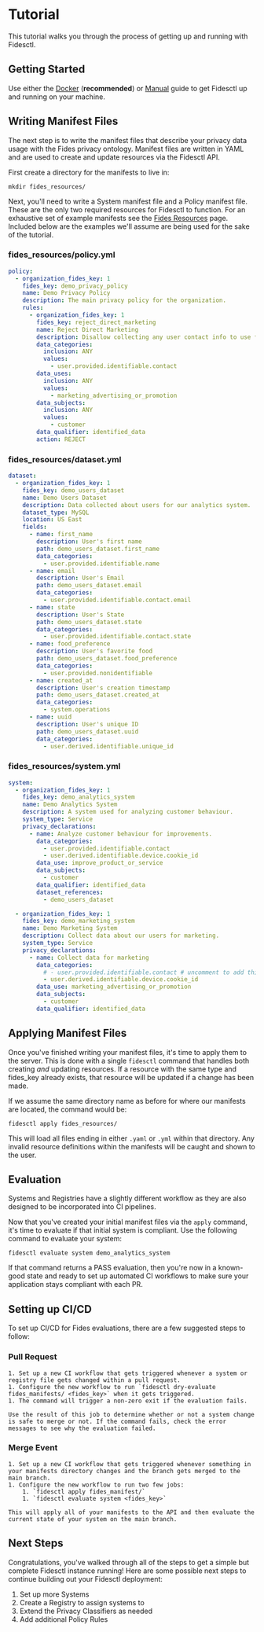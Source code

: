# Tutorial

This tutorial walks you through the process of getting up and running with Fidesctl.

## Getting Started

Use either the [Docker](getting_started/docker.md) (**recommended**) or [Manual](getting_started/manual.md) guide to get Fidesctl up and running on your machine.

## Writing Manifest Files

The next step is to write the manifest files that describe your privacy data usage with the Fides privacy ontology. Manifest files are written in YAML and are used to create and update resources via the Fidesctl API.

First create a directory for the manifests to live in:

`mkdir fides_resources/`

Next, you'll need to write a System manifest file and a Policy manifest file. These are the only two required resources for Fidesctl to function. For an exhaustive set of example manifests see the [Fides Resources](fides_resources.md) page. Included below are the examples we'll assume are being used for the sake of the tutorial.

### fides_resources/policy.yml

```yaml
policy:
  - organization_fides_key: 1
    fides_key: demo_privacy_policy
    name: Demo Privacy Policy
    description: The main privacy policy for the organization.
    rules:
      - organization_fides_key: 1
        fides_key: reject_direct_marketing
        name: Reject Direct Marketing
        description: Disallow collecting any user contact info to use for marketing.
        data_categories:
          inclusion: ANY
          values:
            - user.provided.identifiable.contact
        data_uses:
          inclusion: ANY
          values:
            - marketing_advertising_or_promotion
        data_subjects:
          inclusion: ANY
          values:
            - customer
        data_qualifier: identified_data
        action: REJECT
```

### fides_resources/dataset.yml

```yaml
dataset:
  - organization_fides_key: 1
    fides_key: demo_users_dataset
    name: Demo Users Dataset
    description: Data collected about users for our analytics system.
    dataset_type: MySQL
    location: US East
    fields:
      - name: first_name
        description: User's first name
        path: demo_users_dataset.first_name
        data_categories:
          - user.provided.identifiable.name
      - name: email
        description: User's Email
        path: demo_users_dataset.email
        data_categories:
          - user.provided.identifiable.contact.email
      - name: state
        description: User's State
        path: demo_users_dataset.state
        data_categories:
          - user.provided.identifiable.contact.state
      - name: food_preference
        description: User's favorite food
        path: demo_users_dataset.food_preference
        data_categories:
          - user.provided.nonidentifiable
      - name: created_at
        description: User's creation timestamp
        path: demo_users_dataset.created_at
        data_categories:
          - system.operations
      - name: uuid
        description: User's unique ID
        path: demo_users_dataset.uuid
        data_categories:
          - user.derived.identifiable.unique_id
```

### fides_resources/system.yml

```yaml
system:
  - organization_fides_key: 1
    fides_key: demo_analytics_system
    name: Demo Analytics System
    description: A system used for analyzing customer behaviour.
    system_type: Service
    privacy_declarations:
      - name: Analyze customer behaviour for improvements.
        data_categories:
          - user.provided.identifiable.contact
          - user.derived.identifiable.device.cookie_id
        data_use: improve_product_or_service
        data_subjects:
          - customer
        data_qualifier: identified_data
        dataset_references:
          - demo_users_dataset

  - organization_fides_key: 1
    fides_key: demo_marketing_system
    name: Demo Marketing System
    description: Collect data about our users for marketing.
    system_type: Service
    privacy_declarations:
      - name: Collect data for marketing
        data_categories:
          # - user.provided.identifiable.contact # uncomment to add this category to the system
          - user.derived.identifiable.device.cookie_id
        data_use: marketing_advertising_or_promotion
        data_subjects:
          - customer
        data_qualifier: identified_data
```

## Applying Manifest Files

Once you've finished writing your manifest files, it's time to apply them to the server. This is done with a single `fidesctl` command that handles both creating _and_ updating resources. If a resource with the same type and fides_key already exists, that resource will be updated if a change has been made.

If we assume the same directory name as before for where our manifests are located, the command would be:

`fidesctl apply fides_resources/`

This will load all files ending in either `.yaml` or `.yml` within that directory. Any invalid resource definitions within the manifests will be caught and shown to the user.

## Evaluation

Systems and Registries have a slightly different workflow as they are also designed to be incorporated into CI pipelines.

Now that you've created your initial manifest files via the `apply` command, it's time to evaluate if that initial system is compliant. Use the following command to evaluate your system:

`fidesctl evaluate system demo_analytics_system`

If that command returns a PASS evaluation, then you're now in a known-good state and ready to set up automated CI workflows to make sure your application stays compliant with each PR.

## Setting up CI/CD

To set up CI/CD for Fides evaluations, there are a few suggested steps to follow:

### Pull Request

    1. Set up a new CI workflow that gets triggered whenever a system or registry file gets changed within a pull request.
    1. Configure the new workflow to run `fidesctl dry-evaluate fides_manifests/ <fides_key>` when it gets triggered.
    1. The command will trigger a non-zero exit if the evaluation fails.

    Use the result of this job to determine whether or not a system change is safe to merge or not. If the command fails, check the error messages to see why the evaluation failed.

### Merge Event

    1. Set up a new CI workflow that gets triggered whenever something in your manifests directory changes and the branch gets merged to the main branch.
    1. Configure the new workflow to run two few jobs:
        1. `fidesctl apply fides_manifest/`
        1. `fidesctl evaluate system <fides_key>`

    This will apply all of your manifests to the API and then evaluate the current state of your system on the main branch.

## Next Steps

Congratulations, you've walked through all of the steps to get a simple but complete Fidesctl instance running! Here are some possible next steps to continue building out your Fidesctl deployment:

1. Set up more Systems
1. Create a Registry to assign systems to
1. Extend the Privacy Classifiers as needed
1. Add additional Policy Rules
